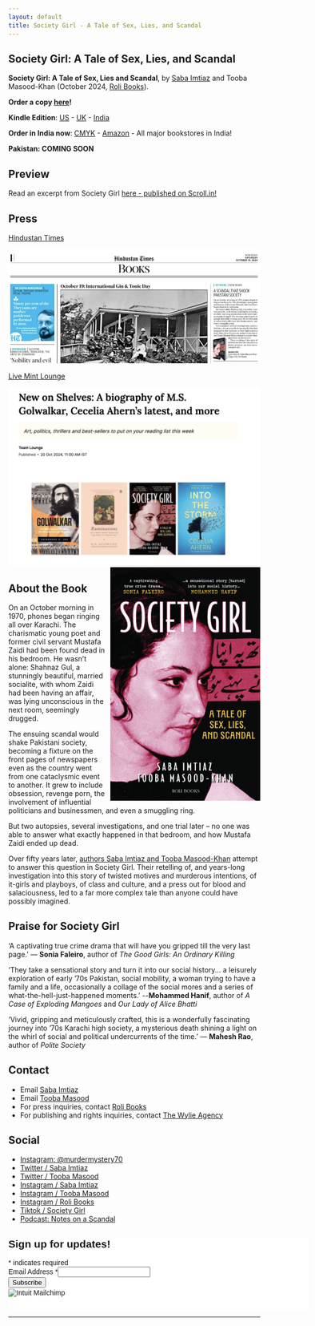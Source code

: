 ```yaml
---
layout: default
title: Society Girl - A Tale of Sex, Lies, and Scandal
---
```



## Society Girl: A Tale of Sex, Lies, and Scandal

**Society Girl: A Tale of Sex, Lies and Scandal**, by [Saba Imtiaz](https://sabaimtiaz.com) and Tooba Masood-Khan (October 2024, [Roli Books](https://rolibooks.com/product/society-girl-a-tale-of-sex-lies-and-scandal/)). 

**Order a copy [here](/order.html)!**

**Kindle Edition**: [US](https://www.amazon.com/dp/B0DKBJD5KX/ref=tmm_kin_swatch_0?_encoding=UTF8&qid=&sr=) - [UK](https://amzn.eu/d/e2NQWfx) - [India](https://amzn.in/d/5rAF7hk)

**Order in India now**: [CMYK](https://cmykbookstore.com/products/society-girl-a-tale-of-sex-lies-and-scandal) - [Amazon](https://www.amazon.in/Society-Girl-Tale-Lies-Scandal/dp/8193984692) - All major bookstores in India!

**Pakistan: COMING SOON**

## Preview

Read an excerpt from Society Girl [here - published on Scroll.in!](https://scroll.in/article/1075239/) 

## Press

[Hindustan Times](https://www.hindustantimes.com/books/ht-picks-new-reads-101729262610531.html)

<img src="assets/images/sg-ht.png" alt="HT Picks" />

[Live Mint Lounge](https://www.livemint.com/mint-lounge/art-and-culture/new-book-releases-october-2024-11729152512682.html)

<img src="assets/images/mint-sg.png" alt="Mint Lounge" />


<img src="assets/images/societygirl-cover.jpg" alt="Cover" style="float: right; margin-left: 10px; width: 300px;" />

## About the Book
On an October morning in 1970, phones began ringing all over Karachi. The charismatic young poet and former civil servant Mustafa Zaidi had been found dead in his bedroom. He wasn’t alone: Shahnaz Gul, a stunningly beautiful, married socialite, with whom Zaidi had been having an affair, was lying unconscious in the next room, seemingly drugged. 

The ensuing scandal would shake Pakistani society, becoming a fixture on the front pages of newspapers even as the country went from one cataclysmic event to another. It grew to include obsession, revenge porn, the involvement of influential politicians and businessmen, and even a smuggling ring. 

But two autopsies, several investigations, and one trial later – no one was able to answer what exactly happened in that bedroom, and how Mustafa Zaidi ended up dead. 

Over fifty years later, [authors Saba Imtiaz and Tooba Masood-Khan](/about_authors.html) attempt to answer this question in Society Girl. Their retelling of, and years-long investigation into this story of twisted motives and murderous intentions, of it-girls and playboys, of class and culture, and a press out for blood and salaciousness, led to a far more complex tale than anyone could have possibly imagined.


## Praise for Society Girl
‘A captivating true crime drama that will have you gripped till the very last page.’ — **Sonia Faleiro**, author of *The Good Girls: An Ordinary Killing*

‘They take a sensational story and turn it into our social history... a leisurely exploration of early ’70s Pakistan, social mobility, a woman trying to have a family and a life, occasionally a collage of the social mores and a series of what-the-hell-just-happened moments.’ --**Mohammed Hanif**, author of *A Case of Exploding Mangoes* and *Our Lady of Alice Bhatti*

‘Vivid, gripping and meticulously crafted, this is a wonderfully fascinating journey into ’70s Karachi high society, a mysterious death shining a light on the whirl of social and political undercurrents of the time.’ — **Mahesh Rao**, author of *Polite Society*


## Contact
- Email [Saba Imtiaz](mailto:saba@mm.st)
- Email [Tooba Masood](mailto:masoodtooba@gmail.com)
- For press inquiries, contact [Roli Books](mailto:sanvari@rolibooks.com)
- For publishing and rights inquiries, contact [The Wylie Agency](https://www.wylieagency.com/)

## Social
- [Instagram: @murdermystery70](https://instagram.com/murdermystery70)
- [Twitter / Saba Imtiaz](https://twitter.com/sabaimtiaz)
- [Twitter / Tooba Masood](https://twitter.com/tabahitooba)
- [Instagram / Saba Imtiaz](https://instagram.com/sabaimtiaz)
- [Instagram / Tooba Masood](https://instagram.com/tabahi_tooba)
- [Instagram / Roli Books](https://instagram.com/rolibooks)
- [Tiktok / Society Girl](https://www.tiktok.com/@murdermystery7096)
- [Podcast: Notes on a Scandal](podcast.md) 


<div id="mc_embed_shell">
      <link href="//cdn-images.mailchimp.com/embedcode/classic-061523.css" rel="stylesheet" type="text/css">
  <style type="text/css">
        #mc_embed_signup{background:#fff; false;clear:left; font:14px Helvetica,Arial,sans-serif; width: 600px;}
        /* Add your own Mailchimp form style overrides in your site stylesheet or in this style block.
           We recommend moving this block and the preceding CSS link to the HEAD of your HTML file. */
</style>
<div id="mc_embed_signup">
    <form action="https://protonmail.us17.list-manage.com/subscribe/post?u=1f949c782c463105a58cc9ecb&amp;id=4874c46cb4&amp;f_id=00c16fe0f0" method="post" id="mc-embedded-subscribe-form" name="mc-embedded-subscribe-form" class="validate" target="_blank">
        <div id="mc_embed_signup_scroll"><h2>Sign up for updates!</h2>
            <div class="indicates-required"><span class="asterisk">*</span> indicates required</div>
            <div class="mc-field-group"><label for="mce-EMAIL">Email Address <span class="asterisk">*</span></label><input type="email" name="EMAIL" class="required email" id="mce-EMAIL" required="" value=""><span id="mce-EMAIL-HELPERTEXT" class="helper_text"></span></div>
        <div id="mce-responses" class="clear foot">
            <div class="response" id="mce-error-response" style="display: none;"></div>
            <div class="response" id="mce-success-response" style="display: none;"></div>
        </div>
    <div style="position: absolute; left: -5000px;" aria-hidden="true">
        /* real people should not fill this in and expect good things - do not remove this or risk form bot signups */
        <input type="text" name="b_1f949c782c463105a58cc9ecb_4874c46cb4" tabindex="-1" value="">
    </div>
        <div class="optionalParent">
            <div class="clear foot">
                <input type="submit" name="subscribe" id="mc-embedded-subscribe" class="button" value="Subscribe">
                <p style="margin: 0px auto;"><a href="http://eepurl.com/ixVqgk" title="Mailchimp - email marketing made easy and fun"><span style="display: inline-block; background-color: transparent; border-radius: 4px;"><img class="refferal_badge" src="https://digitalasset.intuit.com/render/content/dam/intuit/mc-fe/en_us/images/intuit-mc-rewards-text-dark.svg" alt="Intuit Mailchimp" style="width: 220px; height: 40px; display: flex; padding: 2px 0px; justify-content: center; align-items: center;"></span></a></p>
            </div>
        </div>
    </div>
</form>
</div>
<script type="text/javascript" src="//s3.amazonaws.com/downloads.mailchimp.com/js/mc-validate.js"></script><script type="text/javascript">(function($) {window.fnames = new Array(); window.ftypes = new Array();fnames[0]='EMAIL';ftypes[0]='email';fnames[1]='FNAME';ftypes[1]='text';fnames[2]='LNAME';ftypes[2]='text';fnames[3]='ADDRESS';ftypes[3]='address';fnames[4]='PHONE';ftypes[4]='phone';fnames[5]='BIRTHDAY';ftypes[5]='birthday';}(jQuery));var $mcj = jQuery.noConflict(true);</script></div>

---